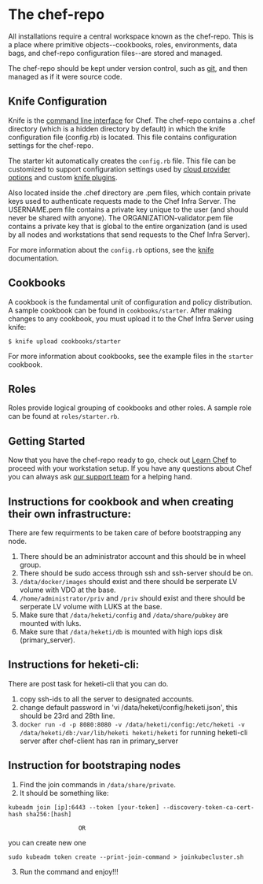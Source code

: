 # The chef-repo

All installations require a central workspace known as the chef-repo. This is a place where primitive objects--cookbooks, roles, environments, data bags, and chef-repo configuration files--are stored and managed.

The chef-repo should be kept under version control, such as [git](https://git-scm.com/), and then managed as if it were source code.

## Knife Configuration

Knife is the [command line interface](https://docs.chef.io/workstation/knife/) for Chef. The chef-repo contains a .chef directory (which is a hidden directory by default) in which the knife configuration file (config.rb) is located. This file contains configuration settings for the chef-repo.

The starter kit automatically creates the `config.rb` file. This file can be customized to support configuration settings used by [cloud provider options](https://docs.chef.io/plugin_knife/) and custom [knife plugins](https://docs.chef.io/plugin_knife_custom/).

Also located inside the .chef directory are .pem files, which contain private keys used to authenticate requests made to the Chef Infra Server. The USERNAME.pem file contains a private key unique to the user (and should never be shared with anyone). The ORGANIZATION-validator.pem file contains a private key that is global to the entire organization (and is used by all nodes and workstations that send requests to the Chef Infra Server).

For more information about the `config.rb` options, see the [knife](https://docs.chef.io/workstation/config_rb/) documentation.

## Cookbooks

A cookbook is the fundamental unit of configuration and policy distribution. A sample cookbook can be found in `cookbooks/starter`. After making changes to any cookbook, you must upload it to the Chef Infra Server using knife:

    $ knife upload cookbooks/starter

For more information about cookbooks, see the example files in the `starter` cookbook.

## Roles

Roles provide logical grouping of cookbooks and other roles. A sample role can be found at `roles/starter.rb`.

## Getting Started

Now that you have the chef-repo ready to go, check out [Learn Chef](https://learn.chef.io/) to proceed with your workstation setup. If you have any questions about Chef you can always ask [our support team](https://www.chef.io/support/) for a helping hand.


## Instructions for cookbook and when creating their own infrastructure:

There are few requirments to be taken care of before bootstrapping any node.

1. There should be an administrator account and this should be in wheel group.
2. There should be sudo access through ssh and ssh-server should be on.
3. `/data/docker/images` should exist and there should be serperate LV volume with VDO at the base.
4. `/home/administrator/priv` and  `/priv` should exist and there should be serperate LV volume with LUKS at the base.
5. Make sure that `/data/heketi/config` and `/data/share/pubkey` are mounted with luks.
6. Make sure that `/data/heketi/db` is mounted with high iops disk (primary_server).

## Instructions for heketi-cli:

There are post task for heketi-cli that you can do.

1. copy ssh-ids to all the server to designated accounts.
2. change default password in 'vi /data/heketi/config/heketi.json', this should be 23rd and 28th line.
2. `docker run -d -p 8080:8080 -v /data/heketi/config:/etc/heketi -v /data/heketi/db:/var/lib/heketi heketi/heketi` for running heketi-cli server after chef-client has ran in primary_server 

## Instruction for bootstraping nodes 

1. Find the join commands in `/data/share/private`. 
2. It should be something like: 

```kubeadm join [ip]:6443 --token [your-token] --discovery-token-ca-cert-hash sha256:[hash]```

                        OR
you can create new one 

`sudo kubeadm token create --print-join-command > joinkubecluster.sh`

3. Run the command and enjoy!!!





